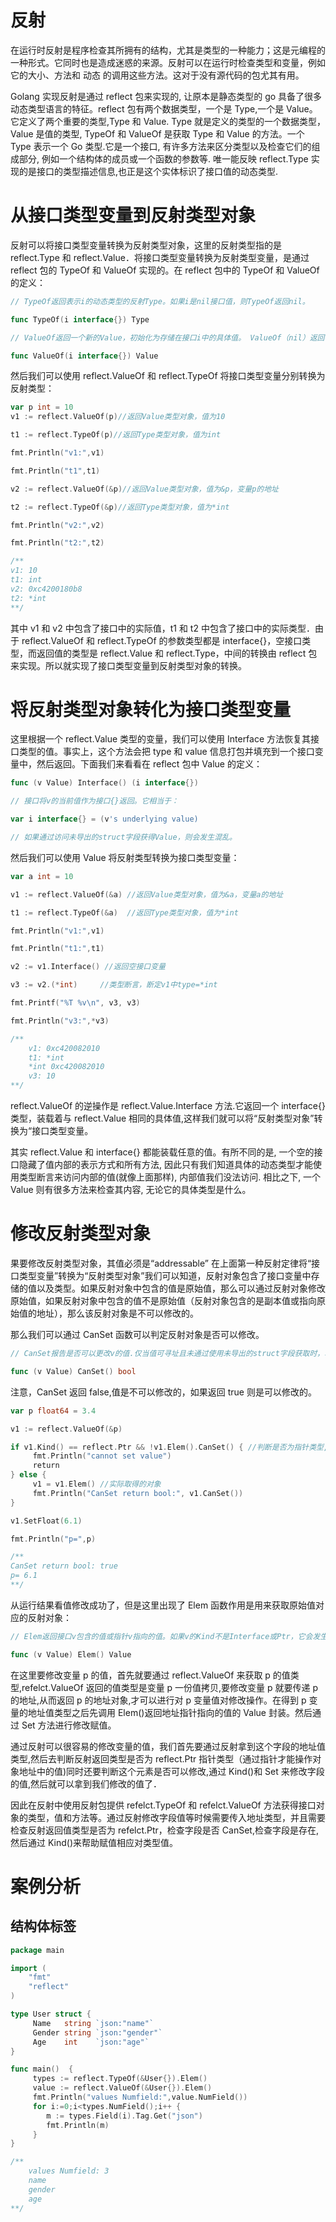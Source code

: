 # 反射

在运行时反射是程序检查其所拥有的结构，尤其是类型的一种能力；这是元编程的一种形式。它同时也是造成迷惑的来源。反射可以在运行时检查类型和变量，例如它的大小、方法和 动态 的调用这些方法。这对于没有源代码的包尤其有用。

Golang 实现反射是通过 reflect 包来实现的, 让原本是静态类型的 go 具备了很多动态类型语言的特征。reflect 包有两个数据类型，一个是 Type,一个是 Value。它定义了两个重要的类型,Type 和 Value. Type 就是定义的类型的一个数据类型，Value 是值的类型, TypeOf 和 ValueOf 是获取 Type 和 Value 的方法。一个 Type 表示一个 Go 类型.它是一个接口, 有许多方法来区分类型以及检查它们的组成部分, 例如一个结构体的成员或一个函数的参数等. 唯一能反映 reflect.Type 实现的是接口的类型描述信息,也正是这个实体标识了接口值的动态类型.

# 从接口类型变量到反射类型对象

反射可以将接口类型变量转换为反射类型对象，这里的反射类型指的是 reflect.Type 和 reflect.Value．将接口类型变量转换为反射类型变量，是通过 reflect 包的 TypeOf 和 ValueOf 实现的。在 reflect 包中的 TypeOf 和 ValueOf 的定义：

```go
// TypeOf返回表示i的动态类型的反射Type。如果i是nil接口值，则TypeOf返回nil。

func TypeOf(i interface{}) Type

// ValueOf返回一个新的Value，初始化为存储在接口i中的具体值。 ValueOf（nil）返回零值

func ValueOf(i interface{}) Value
```

然后我们可以使用 reflect.ValueOf 和 reflect.TypeOf 将接口类型变量分别转换为反射类型：

```go
var p int = 10
v1 := reflect.ValueOf(p)//返回Value类型对象，值为10

t1 := reflect.TypeOf(p)//返回Type类型对象，值为int

fmt.Println("v1:",v1)

fmt.Println("t1",t1)

v2 := reflect.ValueOf(&p)//返回Value类型对象，值为&p，变量p的地址

t2 := reflect.TypeOf(&p)//返回Type类型对象，值为*int

fmt.Println("v2:",v2)

fmt.Println("t2:",t2)

/**
v1: 10
t1: int
v2: 0xc4200180b8
t2: *int
**/
```

其中 v1 和 v2 中包含了接口中的实际值，t1 和 t2 中包含了接口中的实际类型．由于 reflect.ValueOf 和 reflect.TypeOf 的参数类型都是 interface{}，空接口类型，而返回值的类型是 reflect.Value 和 reflect.Type，中间的转换由 reflect 包来实现。所以就实现了接口类型变量到反射类型对象的转换。

# 将反射类型对象转化为接口类型变量

这里根据一个 reflect.Value 类型的变量，我们可以使用 Interface 方法恢复其接口类型的值。事实上，这个方法会把 type 和 value 信息打包并填充到一个接口变量中，然后返回。下面我们来看看在 reflect 包中 Value 的定义：

```go
func (v Value) Interface() (i interface{})

// 接口将v的当前值作为接口{}返回。它相当于：

var i interface{} = (v's underlying value)

// 如果通过访问未导出的struct字段获得Value，则会发生混乱。
```

然后我们可以使用 Value 将反射类型转换为接口类型变量：

```go
var a int = 10

v1 := reflect.ValueOf(&a) //返回Value类型对象，值为&a，变量a的地址

t1 := reflect.TypeOf(&a)  //返回Type类型对象，值为*int

fmt.Println("v1:",v1)

fmt.Println("t1:",t1)

v2 := v1.Interface() //返回空接口变量

v3 := v2.(*int)     //类型断言，断定v1中type=*int

fmt.Printf("%T %v\n", v3, v3)

fmt.Println("v3:",*v3)

/**
    v1: 0xc420082010
    t1: *int
    *int 0xc420082010
    v3: 10
**/
```

reflect.ValueOf 的逆操作是 reflect.Value.Interface 方法.它返回一个 interface{}类型，装载着与 reflect.Value 相同的具体值,这样我们就可以将“反射类型对象”转换为“接口类型变量。

其实 reflect.Value 和 interface{} 都能装载任意的值。有所不同的是, 一个空的接口隐藏了值内部的表示方式和所有方法, 因此只有我们知道具体的动态类型才能使用类型断言来访问内部的值(就像上面那样), 内部值我们没法访问. 相比之下, 一个 Value 则有很多方法来检查其内容, 无论它的具体类型是什么。

# 修改反射类型对象

果要修改反射类型对象，其值必须是“addressable” 在上面第一种反射定律将“接口类型变量”转换为“反射类型对象”我们可以知道，反射对象包含了接口变量中存储的值以及类型。如果反射对象中包含的值是原始值，那么可以通过反射对象修改原始值，如果反射对象中包含的值不是原始值（反射对象包含的是副本值或指向原始值的地址），那么该反射对象是不可以修改的。

那么我们可以通过 CanSet 函数可以判定反射对象是否可以修改。

```go
// CanSet报告是否可以更改v的值.仅当值可寻址且未通过使用未导出的struct字段获取时，才能更改值。如果CanSet返回false，则调用Set或任何特定于类型的setter（例如，SetBool，SetInt）将会发生混乱。

func (v Value) CanSet() bool
```

注意，CanSet 返回 false,值是不可以修改的，如果返回 true 则是可以修改的。

```go
var p float64 = 3.4

v1 := reflect.ValueOf(&p)

if v1.Kind() == reflect.Ptr && !v1.Elem().CanSet() { //判断是否为指针类型,元素是否可以修改
　　　fmt.Println("cannot set value")
　　　return
} else {
　　　v1 = v1.Elem() //实际取得的对象
　　　fmt.Println("CanSet return bool:", v1.CanSet())
}

v1.SetFloat(6.1)

fmt.Println("p=",p)

/**
CanSet return bool: true
p= 6.1
**/
```

从运行结果看值修改成功了，但是这里出现了 Elem 函数作用是用来获取原始值对应的反射对象：

```go
// Elem返回接口v包含的值或指针v指向的值。如果v的Kind不是Interface或Ptr，它会发生恐慌。如果v为nil，则返回零值。

func (v Value) Elem() Value
```

在这里要修改变量 p 的值，首先就要通过 reflect.ValueOf 来获取 p 的值类型,refelct.ValueOf 返回的值类型是变量 p 一份值拷贝,要修改变量 p 就要传递 p 的地址,从而返回 p 的地址对象,才可以进行对 p 变量值对修改操作。在得到 p 变量的地址值类型之后先调用 Elem()返回地址指针指向的值的 Value 封装。然后通过 Set 方法进行修改赋值。

通过反射可以很容易的修改变量的值，我们首先要通过反射拿到这个字段的地址值类型,然后去判断反射返回类型是否为 reflect.Ptr 指针类型（通过指针才能操作对象地址中的值)同时还要判断这个元素是否可以修改,通过 Kind()和 Set 来修改字段的值,然后就可以拿到我们修改的值了．

因此在反射中使用反射包提供 refelct.TypeOf 和 refelct.ValueOf 方法获得接口对象的类型，值和方法等。通过反射修改字段值等时候需要传入地址类型，并且需要检查反射返回值类型是否为 refelct.Ptr，检查字段是否 CanSet,检查字段是存在,然后通过 Kind()来帮助赋值相应对类型值。

# 案例分析

## 结构体标签

```go
package main

import (
	"fmt"
	"reflect"
)

type User struct {
     Name   string `json:"name"`
     Gender string `json:"gender"`
     Age    int    `json:"age"`
}

func main()  {
     types := reflect.TypeOf(&User{}).Elem()
     value := reflect.ValueOf(&User{}).Elem()
     fmt.Println("values Numfield:",value.NumField())
     for i:=0;i<types.NumField();i++ {
        m := types.Field(i).Tag.Get("json")
        fmt.Println(m)
     }
}

/**
    values Numfield: 3
    name
    gender
    age
**/
```
